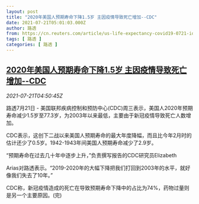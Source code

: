 ```yaml
---
layout: post
title: "2020年美国人预期寿命下降1.5岁 主因疫情导致死亡增加--CDC"
date: 2021-07-21T05:01:03.000Z
author: 路透
from: https://cn.reuters.com/article/us-life-expectancy-covid19-0721-idCNKBS2ER0C4
tags: [ 路透 ]
categories: [ 路透 ]
---
```

<!--1626843663000-->
[2020年美国人预期寿命下降1.5岁 主因疫情导致死亡增加--CDC](https://cn.reuters.com/article/us-life-expectancy-covid19-0721-idCNKBS2ER0C4)
------

<div>
<div><i>2021-07-21T04:50:45Z</i></div><p>路透7月21日 - 美国联邦疾病控制和预防中心(CDC)周三表示，美国人2020年预期寿命减少1.5岁至77.3岁，为2003年以来最低，主要由于新冠疫情导致死亡人数增加。</p><p>CDC表示，这创下二战以来美国人预期寿命的最大年度降幅，而且比今年2月时的估计还少了0.5岁。1942-1943年间美国人预期寿命减少了2.9岁。</p><p>“预期寿命在过去几十年中逐步上升，”负责撰写报告的CDC研究员Elizabeth</p><p>Arias对路透表示。“2019-2020年的大幅下降把我们打回到2003年的水平，就好像我们失去了10年。”</p><p>CDC称，新冠疫情造成的死亡在导致预期寿命下降中的占比为74%，药物过量则是另一个主要原因。(完)</p>
</div>
